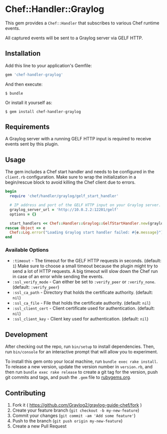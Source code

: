 # Chef::Handler::Graylog

This gem provides a `Chef::Handler` that subscribes to various Chef runtime
events.

All captured events will be sent to a Graylog server via GELF HTTP.

## Installation

Add this line to your application's Gemfile:

```ruby
gem 'chef-handler-graylog'
```

And then execute:

    $ bundle

Or install it yourself as:

    $ gem install chef-handler-graylog

## Requirements

A Graylog server with a running GELF HTTP input is required to receive events
sent by this plugin.

## Usage

The gem includes a Chef start handler and needs to be configured in the `client.rb`
configuration. Make sure to wrap the initialization in a begin/rescue block
to avoid killing the Chef client due to errors.

```ruby
begin
  require 'chef/handler/graylog/gelf_start_handler'

  # IP address and port of the GELF HTTP input on your Graylog server.
  graylog_server_url = 'http://10.0.2.2:12201/gelf'
  options = {}

  start_handlers << Chef::Handler::Graylog::GelfStartHandler.new(graylog_server_url, options)
rescue Object => e
  Chef::Log.error("Loading Graylog start handler failed: #{e.message}")
end
```

### Available Options

* `:timeout` - The timeout for the GELF HTTP requests in seconds. (default: `1`)
  Make sure to choose a small timeout because the plugin might try to send a
  lot of HTTP requests. A big timeout will slow down the Chef run in case of
  an error while sending the events.
* `:ssl_verify_mode` - Can either be set to `:verify_peer` or `:verify_none`. (default: `:verify_peer`)
* `:ssl_ca_path` - Directory that holds the certificate authority. (default: `nil`)
* `:ssl_ca_file` - File that holds the certificate authority. (default: `nil`)
* `:ssl_client_cert` - Client certificate used for authentication. (default: `nil`)
* `:ssl_client_key` - Client key used for authentication. (default: `nil`)

## Development

After checking out the repo, run `bin/setup` to install dependencies. Then, run `bin/console` for an interactive prompt that will allow you to experiment.

To install this gem onto your local machine, run `bundle exec rake install`. To release a new version, update the version number in `version.rb`, and then run `bundle exec rake release` to create a git tag for the version, push git commits and tags, and push the `.gem` file to [rubygems.org](https://rubygems.org).

## Contributing

1. Fork it ( https://github.com/Graylog2/graylog-guide-chef/fork )
2. Create your feature branch (`git checkout -b my-new-feature`)
3. Commit your changes (`git commit -am 'Add some feature'`)
4. Push to the branch (`git push origin my-new-feature`)
5. Create a new Pull Request
